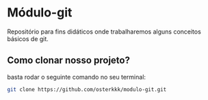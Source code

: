 # Módulo-git
Repositório para fins didáticos onde trabalharemos alguns conceitos básicos de git.

## Como clonar nosso projeto?
basta rodar o seguinte comando no seu terminal:
```sh
git clone https://github.com/osterkkk/modulo-git.git
```
